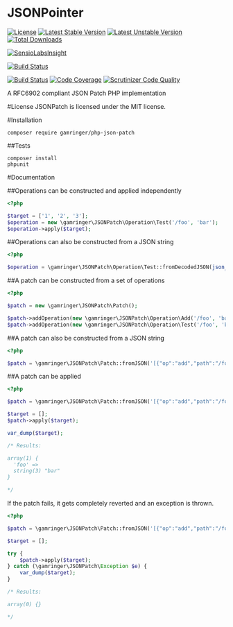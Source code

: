 JSONPointer
============

[![License](https://poser.pugx.org/gamringer/php-json-patch/license.svg)](https://packagist.org/packages/gamringer/php-json-patch)
[![Latest Stable Version](https://poser.pugx.org/gamringer/php-json-patch/v/stable.svg)](https://packagist.org/packages/gamringer/php-json-patch)
[![Latest Unstable Version](https://poser.pugx.org/gamringer/php-json-patch/v/unstable.svg)](https://packagist.org/packages/gamringer/php-json-patch)
[![Total Downloads](https://poser.pugx.org/gamringer/php-json-patch/downloads.svg)](https://packagist.org/packages/gamringer/php-json-patch)

[![SensioLabsInsight](https://insight.sensiolabs.com/projects/9f14b6ae-8100-4c43-9084-b17f57165026/mini.png)](https://insight.sensiolabs.com/projects/9f14b6ae-8100-4c43-9084-b17f57165026)

[![Build Status](https://travis-ci.org/gamringer/JSONPatch.svg?branch=master)](https://travis-ci.org/gamringer/JSONPatch)

[![Build Status](https://scrutinizer-ci.com/g/gamringer/JSONPatch/badges/build.png?b=master)](https://scrutinizer-ci.com/g/gamringer/JSONPatch/build-status/master)
[![Code Coverage](https://scrutinizer-ci.com/g/gamringer/JSONPatch/badges/coverage.png?b=master)](https://scrutinizer-ci.com/g/gamringer/JSONPatch/?branch=master)
[![Scrutinizer Code Quality](https://scrutinizer-ci.com/g/gamringer/JSONPatch/badges/quality-score.png?b=master)](https://scrutinizer-ci.com/g/gamringer/JSONPatch/?branch=master)

A RFC6902 compliant JSON Patch PHP implementation

#License
JSONPatch is licensed under the MIT license.

#Installation

    composer require gamringer/php-json-patch

##Tests

    composer install
    phpunit
    
#Documentation

##Operations can be constructed and applied independently
```php
<?php

$target = ['1', '2', '3'];
$operation = new \gamringer\JSONPatch\Operation\Test('/foo', 'bar');
$operation->apply($target);

```

##Operations can also be constructed from a JSON string
```php
<?php

$operation = \gamringer\JSONPatch\Operation\Test::fromDecodedJSON(json_decode('{"path":"/foo","value":"bar"}'));

```

##A patch can be constructed from a set of operations
```php
<?php

$patch = new \gamringer\JSONPatch\Patch();

$patch->addOperation(new \gamringer\JSONPatch\Operation\Add('/foo', 'bar'));
$patch->addOperation(new \gamringer\JSONPatch\Operation\Test('/foo', 'bar'));
```

##A patch can also be constructed from a JSON string
```php
<?php

$patch = \gamringer\JSONPatch\Patch::fromJSON('[{"op":"add","path":"/foo","value":"bar"},{"op":"test","path":"/foo","value":"bar"}]');
```

##A patch can be applied
```php
<?php

$patch = \gamringer\JSONPatch\Patch::fromJSON('[{"op":"add","path":"/foo","value":"bar"},{"op":"test","path":"/foo","value":"bar"}]');

$target = [];
$patch->apply($target);

var_dump($target);

/* Results:

array(1) {
  'foo' =>
  string(3) "bar"
}

*/

```
If the patch fails, it gets completely reverted and an exception is thrown.

```php
<?php

$patch = \gamringer\JSONPatch\Patch::fromJSON('[{"op":"add","path":"/foo","value":"bar"},{"op":"test","path":"/foo","value":"baz"}]');

$target = [];

try {
    $patch->apply($target);
} catch (\gamringer\JSONPatch\Exception $e) {
    var_dump($target);
}

/* Results:

array(0) {}

*/

```
